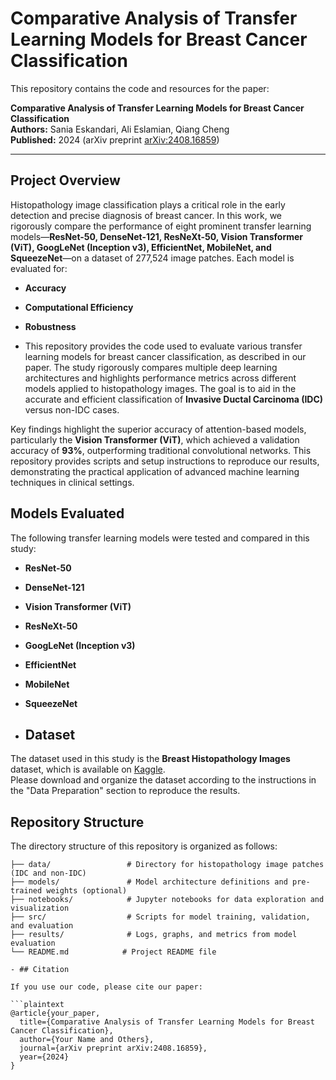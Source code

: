 # Comparative Analysis of Transfer Learning Models for Breast Cancer Classification

This repository contains the code and resources for the paper:

**Comparative Analysis of Transfer Learning Models for Breast Cancer Classification**  
**Authors:** Sania Eskandari, Ali Eslamian, Qiang Cheng  
**Published:** 2024 (arXiv preprint [arXiv:2408.16859](https://arxiv.org/abs/2408.16859))

---

## Project Overview

Histopathology image classification plays a critical role in the early detection and precise diagnosis of breast cancer. In this work, we rigorously compare the performance of eight prominent transfer learning models—**ResNet-50, DenseNet-121, ResNeXt-50, Vision Transformer (ViT), GoogLeNet (Inception v3), EfficientNet, MobileNet, and SqueezeNet**—on a dataset of 277,524 image patches. Each model is evaluated for:
- **Accuracy**
- **Computational Efficiency**
- **Robustness**

- This repository provides the code used to evaluate various transfer learning models for breast cancer classification, as described in our paper. The study rigorously compares multiple deep learning architectures and highlights performance metrics across different models applied to histopathology images. The goal is to aid in the accurate and efficient classification of **Invasive Ductal Carcinoma (IDC)** versus non-IDC cases.

Key findings highlight the superior accuracy of attention-based models, particularly the **Vision Transformer (ViT)**, which achieved a validation accuracy of **93%**, outperforming traditional convolutional networks. This repository provides scripts and setup instructions to reproduce our results, demonstrating the practical application of advanced machine learning techniques in clinical settings.

## Models Evaluated

The following transfer learning models were tested and compared in this study:

- **ResNet-50**
- **DenseNet-121**
- **Vision Transformer (ViT)**
- **ResNeXt-50**
- **GoogLeNet (Inception v3)**
- **EfficientNet**
- **MobileNet**
- **SqueezeNet**

- ## Dataset

The dataset used in this study is the **Breast Histopathology Images** dataset, which is available on [Kaggle](https://www.kaggle.com/paultimothymooney/breast-histopathology-images).  
Please download and organize the dataset according to the instructions in the "Data Preparation" section to reproduce the results.

## Repository Structure

The directory structure of this repository is organized as follows:

```plaintext
├── data/                 # Directory for histopathology image patches (IDC and non-IDC)
├── models/               # Model architecture definitions and pre-trained weights (optional)
├── notebooks/            # Jupyter notebooks for data exploration and visualization
├── src/                  # Scripts for model training, validation, and evaluation
├── results/              # Logs, graphs, and metrics from model evaluation
└── README.md            # Project README file

- ## Citation

If you use our code, please cite our paper:

```plaintext
@article{your_paper,
  title={Comparative Analysis of Transfer Learning Models for Breast Cancer Classification},
  author={Your Name and Others},
  journal={arXiv preprint arXiv:2408.16859},
  year={2024}
}





















